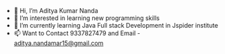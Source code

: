 - 👋 Hi, I’m Aditya Kumar Nanda
- 👀 I’m interested in learning new programming skills 
- 🌱 I’m currently learning Java Full stack Development in Jspider institute 
- 📫 Want to Contact 9337827479 and Email - aditya.nandamar15@gmail.com

<!---
Aditya9337/Aditya9337 is a ✨ special ✨ repository because its `README.md` (this file) appears on your GitHub profile.
You can click the Preview link to take a look at your changes.
--->
